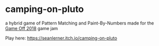 # camping-on-pluto
a hybrid game of Pattern Matching and Paint-By-Numbers made for the [Game Off 2018](https://itch.io/jam/game-off-2018) game jam

Play here: https://seanlerner.itch.io/camping-on-pluto

